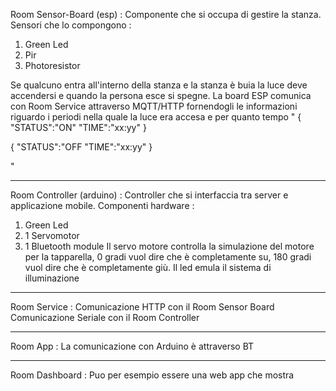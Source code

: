 Room Sensor-Board (esp) : Componente che si occupa di gestire la stanza. Sensori che lo compongono : 
 1) Green Led
 2) Pir
 3) Photoresistor
 
 Se qualcuno entra all'interno della stanza e la stanza è buia la luce deve accendersi e quando la persona esce si spegne. 
 La board ESP comunica con Room Service attraverso MQTT/HTTP fornendogli le informazioni riguardo 
 i periodi nella quale la luce era accesa e per quanto tempo
 "
 {
   "STATUS":"ON"
   "TIME":"xx:yy"
 }
 
 {
   "STATUS":"OFF
   "TIME":"xx:yy"
 }
 
 "
 
 ----
 
 Room Controller (arduino) : Controller che si interfaccia tra server e applicazione mobile. Componenti hardware : 
 1) Green Led
 2) 1 Servomotor
 3) 1 Bluetooth module 
Il servo motore controlla la simulazione del motore per la tapparella, 0 gradi vuol dire che è completamente su, 180 gradi vuol dire che è completamente giù. Il led emula il sistema di illuminazione


----

 Room Service : 
 Comunicazione HTTP con il Room Sensor Board
 Comunicazione Seriale con il Room Controller
 
 
 ----
 
 Room App : 
 La comunicazione con Arduino è attraverso BT
 
 
 ----
 
 Room Dashboard : 
 Puo per esempio essere una web app che mostra 
